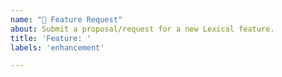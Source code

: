 ```yaml
---
name: "🚀 Feature Request"
about: Submit a proposal/request for a new Lexical feature.
title: 'Feature: '
labels: 'enhancement'

---
```


<!--
   Please provide a clear and concise description of the feature proposal and outline the motivation for the proposal. Is your feature request related to a specific problem? e.g., *"I'm working on X and would like Y to be possible"*. If this is related to another GitHub issue, please link here too.
-->


<!--
    A description of the alternative solutions or features you've considered, if any.
-->


<!--
    Add any other context or screenshots about the feature request.
-->
